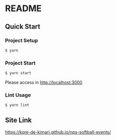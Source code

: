 # README

## Quick Start

### Project Setup

```sh
$ yarn
```

### Project Start

```sh
$ yarn start
```

Please access in [http://localhost:3000](http://localhost:3000)

### Lint Usage

```sh
$ yarn lint
```

## Site Link

https://kore-de-kimari.github.io/nps-softball-events/
